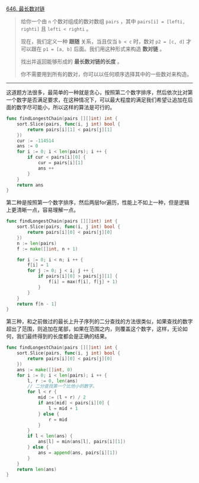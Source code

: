 [646. 最长数对链](https://leetcode.cn/problems/maximum-length-of-pair-chain/)

> 给你一个由 `n` 个数对组成的数对数组 `pairs` ，其中 `pairs[i] = [lefti, righti]` 且 `lefti < righti` 。
>
> 现在，我们定义一种 **跟随** 关系，当且仅当 `b < c` 时，数对 `p2 = [c, d]` 才可以跟在 `p1 = [a, b]` 后面。我们用这种形式来构造 **数对链** 。
>
> 找出并返回能够形成的 **最长数对链的长度** 。
>
> 你不需要用到所有的数对，你可以以任何顺序选择其中的一些数对来构造。

---

这道题方法很多，最简单的一种就是贪心，按照第二个数字排序，然后依次比对第一个数字是否满足要求，在这种情况下，可以最大程度的满足我们希望让追加在后面的数字尽可能小，所以这样的算法是可行的。

```go
func findLongestChain(pairs [][]int) int {
    sort.Slice(pairs, func(i, j int) bool {
        return pairs[i][1] < pairs[j][1]
    })
    cur := -114514
    ans := 0
    for i := 0; i < len(pairs); i ++ {
        if cur < pairs[i][0] {
            cur = pairs[i][1]
            ans ++
        }
    }
    return ans
}
```

第二种是按照第一个数字排序，然后两层for遍历，性能上不如上一种，但是逻辑上更清晰一点，容易理解一点。

```go
func findLongestChain(pairs [][]int) int {
    sort.Slice(pairs, func(i, j int) bool {
        return pairs[i][0] < pairs[j][0]
    })
    n := len(pairs)
    f := make([]int, n + 1)

    for i := 0; i < n; i ++ {
        f[i] = 1
        for j := 0; j < i; j ++ {
            if pairs[i][0] > pairs[j][1] {
                f[i] = max(f[i], f[j] + 1)
            }
        }    
    }
    return f[n - 1]
}
```

第三种，和之前做过的最长上升子序列的二分查找的方法很类似，如果查找的数字超出了范围，则追加在尾部，如果在范围之内，则覆盖这个数字，这样，无论如何，我们最终得到的长度都会是正确的结果。

```go
func findLongestChain(pairs [][]int) int {
    sort.Slice(pairs, func(i, j int) bool {
        return pairs[i][0] < pairs[j][0]
    })
    ans := make([]int, 0)
    for i := 0; i < len(pairs); i ++ {
        l, r := 0, len(ans)
        // 二分查找第一个比他小的数字。
        for l < r {
            mid := (l + r) / 2
            if ans[mid] < pairs[i][0] {
                l = mid + 1
            } else {
                r = mid
            }
        }
        if l < len(ans) {
            ans[l] = min(ans[l], pairs[i][1]) 
        } else {
            ans = append(ans, pairs[i][1])
        }
    }
    return len(ans)
}
```

